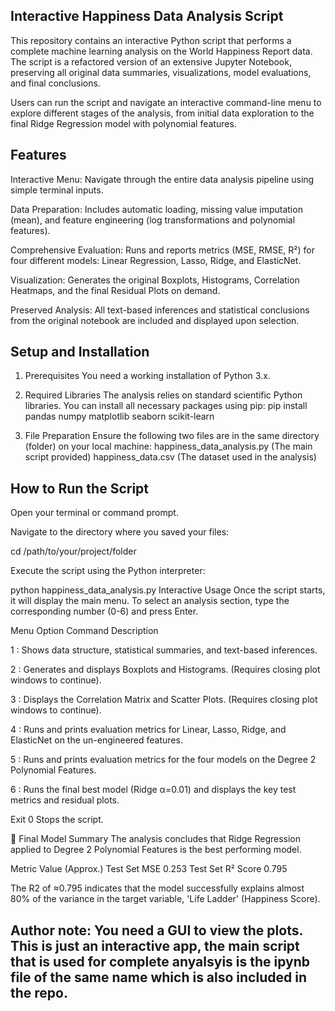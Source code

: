 ## Interactive Happiness Data Analysis Script
This repository contains an interactive Python script that performs a complete machine learning analysis on the World Happiness Report data. The script is a refactored version of an extensive Jupyter Notebook, preserving all original data summaries, visualizations, model evaluations, and final conclusions.

Users can run the script and navigate an interactive command-line menu to explore different stages of the analysis, from initial data exploration to the final Ridge Regression model with polynomial features.

## Features
Interactive Menu: Navigate through the entire data analysis pipeline using simple terminal inputs.

Data Preparation: Includes automatic loading, missing value imputation (mean), and feature engineering (log transformations and polynomial features).

Comprehensive Evaluation: Runs and reports metrics (MSE, RMSE, R²) for four different models: Linear Regression, Lasso, Ridge, and ElasticNet.

Visualization: Generates the original Boxplots, Histograms, Correlation Heatmaps, and the final Residual Plots on demand.

Preserved Analysis: All text-based inferences and statistical conclusions from the original notebook are included and displayed upon selection.

## Setup and Installation
1. Prerequisites
You need a working installation of Python 3.x.

2. Required Libraries
The analysis relies on standard scientific Python libraries. You can install all necessary packages using pip:
pip install pandas numpy matplotlib seaborn scikit-learn

3. File Preparation
Ensure the following two files are in the same directory (folder) on your local machine:
happiness_data_analysis.py (The main script provided)
happiness_data.csv (The dataset used in the analysis)

## How to Run the Script
Open your terminal or command prompt.

Navigate to the directory where you saved your files:

cd /path/to/your/project/folder

Execute the script using the Python interpreter:

python happiness_data_analysis.py
Interactive Usage
Once the script starts, it will display the main menu. To select an analysis section, type the corresponding number (0-6) and press Enter.

Menu Option	Command	Description

1 :	Shows data structure, statistical summaries, and text-based inferences.

2 :	Generates and displays Boxplots and Histograms. (Requires closing plot windows to continue).

3 : 	Displays the Correlation Matrix and Scatter Plots. (Requires closing plot windows to continue).

4 :	Runs and prints evaluation metrics for Linear, Lasso, Ridge, and ElasticNet on the un-engineered features.

5 :	Runs and prints evaluation metrics for the four models on the Degree 2 Polynomial Features.

6 :	Runs the final best model (Ridge α=0.01) and displays the key test metrics and residual plots.

Exit	0	Stops the script.

🔬 Final Model Summary
The analysis concludes that Ridge Regression applied to Degree 2 Polynomial Features is the best performing model.

Metric	Value (Approx.)
Test Set MSE	0.253
Test Set R² Score	0.795


The R2 of ≈0.795 indicates that the model successfully explains almost 80% of the variance in the target variable, 'Life Ladder' (Happiness Score).


## Author note: You need a GUI to view the plots. This is just an interactive app, the main script that is used for complete anyalsyis is the ipynb file of the same name which is also included in the repo.

